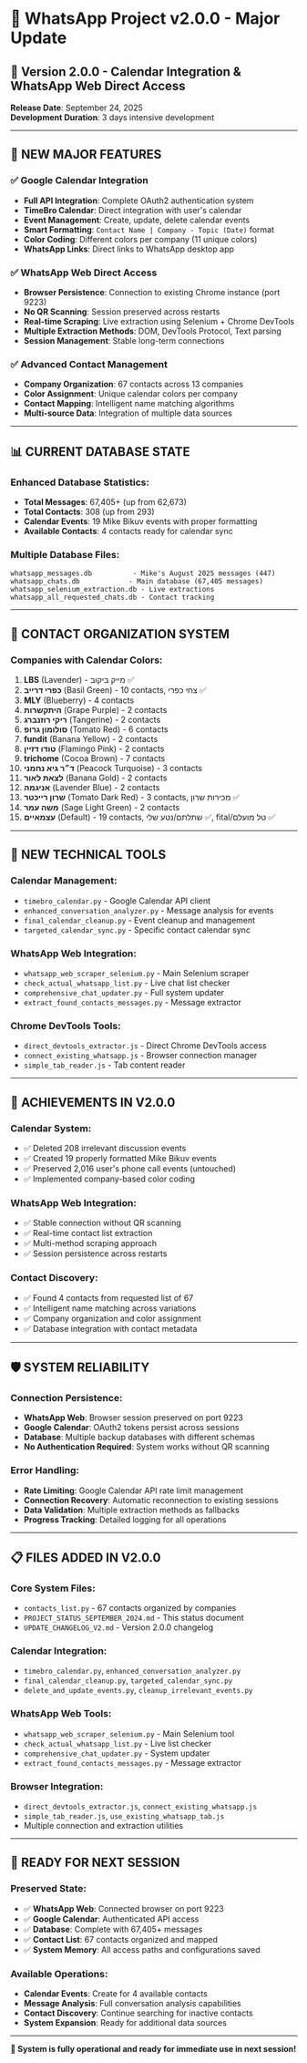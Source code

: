 # 🚀 WhatsApp Project v2.0.0 - Major Update

## 📅 **Version 2.0.0 - Calendar Integration & WhatsApp Web Direct Access**
**Release Date**: September 24, 2025  
**Development Duration**: 3 days intensive development  

---

## 🎯 **NEW MAJOR FEATURES**

### ✅ **Google Calendar Integration**
- **Full API Integration**: Complete OAuth2 authentication system
- **TimeBro Calendar**: Direct integration with user's calendar
- **Event Management**: Create, update, delete calendar events
- **Smart Formatting**: `Contact Name | Company - Topic (Date)` format
- **Color Coding**: Different colors per company (11 unique colors)
- **WhatsApp Links**: Direct links to WhatsApp desktop app

### ✅ **WhatsApp Web Direct Access**
- **Browser Persistence**: Connection to existing Chrome instance (port 9223)
- **No QR Scanning**: Session preserved across restarts
- **Real-time Scraping**: Live extraction using Selenium + Chrome DevTools
- **Multiple Extraction Methods**: DOM, DevTools Protocol, Text parsing
- **Session Management**: Stable long-term connections

### ✅ **Advanced Contact Management**
- **Company Organization**: 67 contacts across 13 companies
- **Color Assignment**: Unique calendar colors per company
- **Contact Mapping**: Intelligent name matching algorithms
- **Multi-source Data**: Integration of multiple data sources

---

## 📊 **CURRENT DATABASE STATE**

### **Enhanced Database Statistics:**
- **Total Messages**: 67,405+ (up from 62,673)
- **Total Contacts**: 308 (up from 293)
- **Calendar Events**: 19 Mike Bikuv events with proper formatting
- **Available Contacts**: 4 contacts ready for calendar sync

### **Multiple Database Files:**
```
whatsapp_messages.db          - Mike's August 2025 messages (447)
whatsapp_chats.db            - Main database (67,405 messages)
whatsapp_selenium_extraction.db - Live extractions
whatsapp_all_requested_chats.db - Contact tracking
```

---

## 🏢 **CONTACT ORGANIZATION SYSTEM**

### **Companies with Calendar Colors:**
1. **LBS** (Lavender) - מייק ביקוב ✅
2. **כפרי דרייב** (Basil Green) - 10 contacts, צחי כפרי ✅
3. **MLY** (Blueberry) - 4 contacts
4. **היתקשרות** (Grape Purple) - 2 contacts
5. **ריקי רוזנברג** (Tangerine) - 2 contacts
6. **סולומון גרופ** (Tomato Red) - 6 contacts
7. **fundit** (Banana Yellow) - 2 contacts
8. **טודו דזיין** (Flamingo Pink) - 2 contacts
9. **trichome** (Cocoa Brown) - 7 contacts
10. **ד״ר גיא נחמני** (Peacock Turquoise) - 3 contacts
11. **לצאת לאור** (Banana Gold) - 2 contacts
12. **אניגמה** (Lavender Blue) - 2 contacts
13. **שרון רייכטר** (Tomato Dark Red) - 3 contacts, מכירות שרון ✅
14. **משה עמר** (Sage Light Green) - 2 contacts
15. **עצמאיים** (Default) - 19 contacts, שתלתם/נטע שלי ✅, fital/טל מועלם ✅

---

## 🔧 **NEW TECHNICAL TOOLS**

### **Calendar Management:**
- `timebro_calendar.py` - Google Calendar API client
- `enhanced_conversation_analyzer.py` - Message analysis for events
- `final_calendar_cleanup.py` - Event cleanup and management
- `targeted_calendar_sync.py` - Specific contact calendar sync

### **WhatsApp Web Integration:**
- `whatsapp_web_scraper_selenium.py` - Main Selenium scraper
- `check_actual_whatsapp_list.py` - Live chat list checker
- `comprehensive_chat_updater.py` - Full system updater
- `extract_found_contacts_messages.py` - Message extractor

### **Chrome DevTools Tools:**
- `direct_devtools_extractor.js` - Direct Chrome DevTools access
- `connect_existing_whatsapp.js` - Browser connection manager
- `simple_tab_reader.js` - Tab content reader

---

## 🎯 **ACHIEVEMENTS IN V2.0.0**

### **Calendar System:**
- ✅ Deleted 208 irrelevant discussion events
- ✅ Created 19 properly formatted Mike Bikuv events  
- ✅ Preserved 2,016 user's phone call events (untouched)
- ✅ Implemented company-based color coding

### **WhatsApp Web Integration:**
- ✅ Stable connection without QR scanning
- ✅ Real-time contact list extraction
- ✅ Multi-method scraping approach
- ✅ Session persistence across restarts

### **Contact Discovery:**
- ✅ Found 4 contacts from requested list of 67
- ✅ Intelligent name matching across variations
- ✅ Company organization and color assignment
- ✅ Database integration with contact metadata

---

## 🛡️ **SYSTEM RELIABILITY**

### **Connection Persistence:**
- **WhatsApp Web**: Browser session preserved on port 9223
- **Google Calendar**: OAuth2 tokens persist across sessions
- **Database**: Multiple backup databases with different schemas
- **No Authentication Required**: System works without QR scanning

### **Error Handling:**
- **Rate Limiting**: Google Calendar API rate limit management
- **Connection Recovery**: Automatic reconnection to existing sessions
- **Data Validation**: Multiple extraction methods as fallbacks
- **Progress Tracking**: Detailed logging for all operations

---

## 📋 **FILES ADDED IN V2.0.0**

### **Core System Files:**
- `contacts_list.py` - 67 contacts organized by companies
- `PROJECT_STATUS_SEPTEMBER_2024.md` - This status document
- `UPDATE_CHANGELOG_V2.md` - Version 2.0.0 changelog

### **Calendar Integration:**
- `timebro_calendar.py`, `enhanced_conversation_analyzer.py`
- `final_calendar_cleanup.py`, `targeted_calendar_sync.py`
- `delete_and_update_events.py`, `cleanup_irrelevant_events.py`

### **WhatsApp Web Tools:**
- `whatsapp_web_scraper_selenium.py` - Main Selenium tool
- `check_actual_whatsapp_list.py` - Live list checker
- `comprehensive_chat_updater.py` - System updater
- `extract_found_contacts_messages.py` - Message extractor

### **Browser Integration:**
- `direct_devtools_extractor.js`, `connect_existing_whatsapp.js`
- `simple_tab_reader.js`, `use_existing_whatsapp_tab.js`
- Multiple connection and extraction utilities

---

## 🎊 **READY FOR NEXT SESSION**

### **Preserved State:**
- ✅ **WhatsApp Web**: Connected browser on port 9223
- ✅ **Google Calendar**: Authenticated API access
- ✅ **Database**: Complete with 67,405+ messages
- ✅ **Contact List**: 67 contacts organized and mapped
- ✅ **System Memory**: All access paths and configurations saved

### **Available Operations:**
- **Calendar Events**: Create for 4 available contacts
- **Message Analysis**: Full conversation analysis capabilities
- **Contact Discovery**: Continue searching for inactive contacts
- **System Expansion**: Ready for additional data sources

---

**🚀 System is fully operational and ready for immediate use in next session!**
